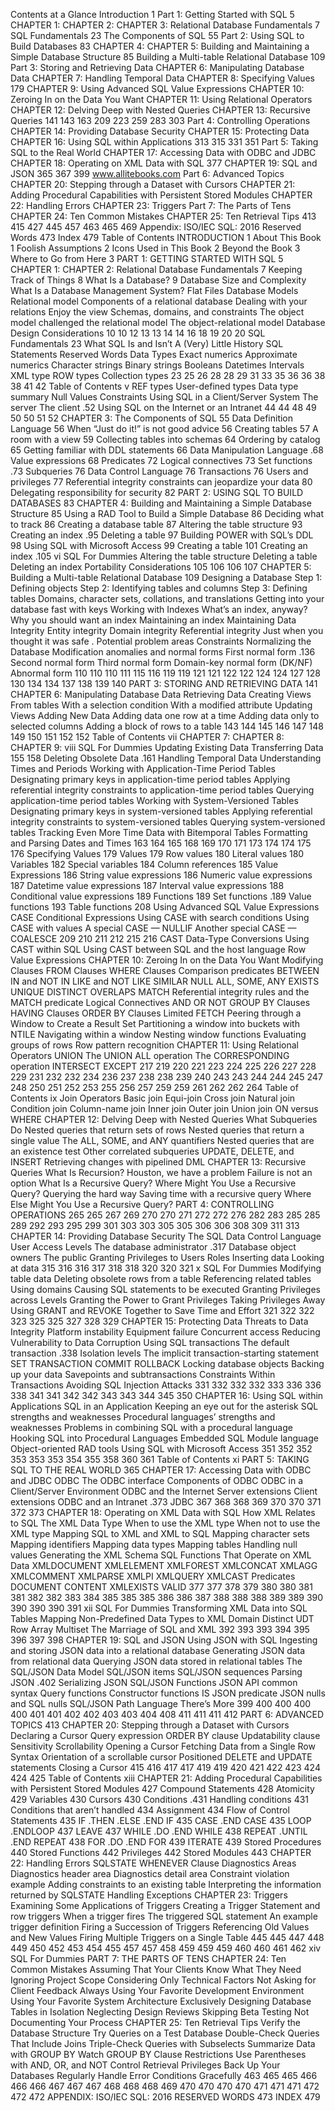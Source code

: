 Contents at a Glance
Introduction        1
Part 1: Getting Started with SQL    5
CHAPTER 1: CHAPTER 2: CHAPTER 3: Relational Database Fundamentals     7
SQL Fundamentals        23
The Components of SQL    55
Part 2: Using SQL to Build Databases      83
CHAPTER 4: CHAPTER 5: Building and Maintaining a Simple Database Structure    85
Building a Multi-table Relational Database    109
Part 3: Storing and Retrieving Data      CHAPTER 6: Manipulating Database Data      CHAPTER 7: Handling Temporal Data    CHAPTER 8: Specifying Values          179
CHAPTER 9: Using Advanced SQL Value Expressions   CHAPTER 10: Zeroing In on the Data You Want     CHAPTER 11: Using Relational Operators      CHAPTER 12: Delving Deep with Nested Queries    CHAPTER 13: Recursive Queries      141
143
163
209
223
259
283
303
Part 4: Controlling Operations    CHAPTER 14: Providing Database Security      CHAPTER 15: Protecting Data        CHAPTER 16: Using SQL within Applications      313
315
331
351
Part 5: Taking SQL to the Real World     CHAPTER 17: Accessing Data with ODBC and JDBC      CHAPTER 18: Operating on XML Data with SQL        377
CHAPTER 19: SQL and JSON        365
367
399
www.allitebooks.com
Part 6: Advanced Topics    CHAPTER 20: Stepping through a Dataset with Cursors    CHAPTER 21: Adding Procedural Capabilities with Persistent Stored Modules  CHAPTER 22: Handling Errors        CHAPTER 23: Triggers         Part 7: The Parts of Tens     CHAPTER 24: Ten Common Mistakes    CHAPTER 25: Ten Retrieval Tips      413
415
427
445
457
463
465
469
Appendix: ISO/IEC SQL: 2016 Reserved Words     473
Index          479
Table of Contents
INTRODUCTION      1
About This Book     1
Foolish Assumptions       2
Icons Used in This Book    2
Beyond the Book        3
Where to Go from Here    3
PART 1: GETTING STARTED WITH SQL   5
CHAPTER 1: CHAPTER 2: Relational Database Fundamentals   7
Keeping Track of Things    8
What Is a Database?      9
Database Size and Complexity    What Is a Database Management System?    Flat Files      Database Models       Relational model      Components of a relational database    Dealing with your relations    Enjoy the view      Schemas, domains, and constraints      The object model challenged the relational model  The object-relational model     Database Design Considerations    10
10
12
13
13
14
14
16
18
19
20
20
SQL Fundamentals    23
What SQL Is and Isn’t    A (Very) Little History       SQL Statements        Reserved Words     Data Types      Exact numerics       Approximate numerics      Character strings      Binary strings      Booleans        Datetimes        Intervals        XML type        ROW types        Collection types      23
25
26
28
28
29
31
33
35
36
36
38
38
41
42
Table of Contents v
REF types     User-defined types    Data type summary     Null Values      Constraints      Using SQL in a Client/Server System      The server     The client            .52
Using SQL on the Internet or an Intranet    44
44
48
49
50
50
51
52
CHAPTER 3: The Components of SQL    55
Data Definition Language     56
When “Just do it!” is not good advice    56
Creating tables       57
A room with a view    59
Collecting tables into schemas    64
Ordering by catalog     65
Getting familiar with DDL statements    66
Data Manipulation Language          .68
Value expressions    68
Predicates        72
Logical connectives    73
Set functions         .73
Subqueries        76
Data Control Language     76
Transactions     76
Users and privileges    77
Referential integrity constraints can jeopardize your data    80
Delegating responsibility for security     82
PART 2: USING SQL TO BUILD DATABASES   83
CHAPTER 4: Building and Maintaining a Simple
Database Structure    85
Using a RAD Tool to Build a Simple Database   86
Deciding what to track      86
Creating a database table      87
Altering the table structure    93
Creating an index         .95
Deleting a table      97
Building POWER with SQL’s DDL    98
Using SQL with Microsoft Access      99
Creating a table      101
Creating an index        .105
vi SQL For Dummies
Altering the table structure    Deleting a table      Deleting an index     Portability Considerations      105
106
106
107
CHAPTER 5: Building a Multi-table Relational Database 109
Designing a Database    Step 1: Defining objects      Step 2: Identifying tables and columns    Step 3: Defining tables      Domains, character sets, collations, and translations  Getting into your database fast with keys  Working with Indexes    What’s an index, anyway?       Why you should want an index      Maintaining an index      Maintaining Data Integrity      Entity integrity      Domain integrity    Referential integrity     Just when you thought it was safe   .    Potential problem areas       Constraints        Normalizing the Database      Modification anomalies and normal forms  First normal form        .136
Second normal form    Third normal form     Domain-key normal form (DK/NF)      Abnormal form      110
110
110
111
115
116
119
119
121
121
122
122
124
124
127
128
130
134
134
137
138
139
140
PART 3: STORING AND RETRIEVING DATA    141
CHAPTER 6: Manipulating Database Data    Retrieving Data      Creating Views        From tables     With a selection condition    With a modified attribute      Updating Views      Adding New Data       Adding data one row at a time      Adding data only to selected columns    Adding a block of rows to a table      143
144
145
146
147
148
149
150
151
152
152
Table of Contents vii
CHAPTER 7: CHAPTER 8: CHAPTER 9: viii SQL For Dummies
Updating Existing Data    Transferring Data      155
158
Deleting Obsolete Data          .161
Handling Temporal Data    Understanding Times and Periods      Working with Application-Time Period Tables  Designating primary keys in application-time period tables   Applying referential integrity constraints to
application-time period tables     Querying application-time period tables  Working with System-Versioned Tables     Designating primary keys in system-versioned tables   Applying referential integrity constraints to
system-versioned tables       Querying system-versioned tables      Tracking Even More Time Data with Bitemporal Tables  Formatting and Parsing Dates and Times    163
164
165
168
169
170
171
173
174
174
175
176
Specifying Values    179
Values      179
Row values        180
Literal values      180
Variables        182
Special variables    184
Column references    185
Value Expressions      186
String value expressions       186
Numeric value expressions    187
Datetime value expressions     187
Interval value expressions    188
Conditional value expressions     189
Functions      189
Set functions            .189
Value functions      193
Table functions      208
Using Advanced SQL Value Expressions  CASE Conditional Expressions    Using CASE with search conditions   Using CASE with values       A special CASE — NULLIF      Another special CASE — COALESCE    209
210
211
212
215
216
CAST Data-Type Conversions       Using CAST within SQL      Using CAST between SQL and the host language     Row Value Expressions     CHAPTER 10: Zeroing In on the Data You Want  Modifying Clauses      FROM Clauses        WHERE Clauses      Comparison predicates      BETWEEN        IN and NOT IN      LIKE and NOT LIKE     SIMILAR        NULL      ALL, SOME, ANY      EXISTS      UNIQUE        DISTINCT        OVERLAPS        MATCH        Referential integrity rules and the MATCH predicate  Logical Connectives       AND      OR      NOT      GROUP BY Clauses      HAVING Clauses       ORDER BY Clauses       Limited FETCH        Peering through a Window to Create a Result Set    Partitioning a window into buckets with NTILE     Navigating within a window     Nesting window functions    Evaluating groups of rows    Row pattern recognition       CHAPTER 11: Using Relational Operators      UNION       The UNION ALL operation    The CORRESPONDING operation      INTERSECT        EXCEPT      217
219
220
221
223
224
225
226
227
228
229
231
232
232
234
236
237
238
238
239
240
243
243
244
244
245
247
248
250
251
252
253
255
256
257
259
259
261
262
262
264
Table of Contents ix
Join Operators        Basic join     Equi-join        Cross join        Natural join     Condition join       Column-name join     Inner join     Outer join        Union join        ON versus WHERE      CHAPTER 12: Delving Deep with Nested Queries  What Subqueries Do    Nested queries that return sets of rows  Nested queries that return a single value  The ALL, SOME, and ANY quantifiers    Nested queries that are an existence test  Other correlated subqueries    UPDATE, DELETE, and INSERT    Retrieving changes with pipelined DML     CHAPTER 13: Recursive Queries    What Is Recursion?      Houston, we have a problem     Failure is not an option       What Is a Recursive Query?      Where Might You Use a Recursive Query?     Querying the hard way      Saving time with a recursive query   Where Else Might You Use a Recursive Query?   PART 4: CONTROLLING OPERATIONS    265
265
267
269
270
270
271
272
272
276
282
283
285
285
289
292
293
295
299
301
303
303
305
305
306
306
308
309
311
313
CHAPTER 14: Providing Database Security    The SQL Data Control Language    User Access Levels       The database administrator       .317
Database object owners       The public        Granting Privileges to Users       Roles      Inserting data      Looking at data      315
316
316
317
318
318
320
320
321
x SQL For Dummies
Modifying table data    Deleting obsolete rows from a table    Referencing related tables    Using domains      Causing SQL statements to be executed  Granting Privileges across Levels    Granting the Power to Grant Privileges    Taking Privileges Away    Using GRANT and REVOKE Together to Save Time and Effort    321
322
322
323
325
325
327
328
329
CHAPTER 15: Protecting Data    Threats to Data Integrity      Platform instability    Equipment failure    Concurrent access     Reducing Vulnerability to Data Corruption    Using SQL transactions       The default transaction       .338
Isolation levels      The implicit transaction-starting statement  SET TRANSACTION     COMMIT        ROLLBACK     Locking database objects      Backing up your data      Savepoints and subtransactions      Constraints Within Transactions    Avoiding SQL Injection Attacks    331
332
332
332
333
336
336
338
341
341
342
342
343
343
344
345
350
CHAPTER 16: Using SQL within Applications    SQL in an Application    Keeping an eye out for the asterisk    SQL strengths and weaknesses   Procedural languages’ strengths and weaknesses   Problems in combining SQL with a procedural language    Hooking SQL into Procedural Languages    Embedded SQL      Module language     Object-oriented RAD tools    Using SQL with Microsoft Access      351
352
352
353
353
353
354
355
358
360
361
Table of Contents xi
PART 5: TAKING SQL TO THE REAL WORLD    365
CHAPTER 17: Accessing Data with ODBC and JDBC     ODBC         The ODBC interface     Components of ODBC       ODBC in a Client/Server Environment      ODBC and the Internet    Server extensions    Client extensions    ODBC and an Intranet           .373
JDBC         367
368
368
369
370
370
371
372
373
CHAPTER 18: Operating on XML Data with SQL   How XML Relates to SQL      The XML Data Type      When to use the XML type    When not to use the XML type      Mapping SQL to XML and XML to SQL      Mapping character sets      Mapping identifiers    Mapping data types     Mapping tables      Handling null values    Generating the XML Schema    SQL Functions That Operate on XML Data    XMLDOCUMENT       XMLELEMENT      XMLFOREST      XMLCONCAT       XMLAGG        XMLCOMMENT       XMLPARSE     XMLPI       XMLQUERY        XMLCAST     Predicates      DOCUMENT      CONTENT        XMLEXISTS        VALID      377
377
378
379
380
380
381
381
382
382
383
384
385
385
385
386
386
387
388
388
388
389
389
390
390
390
390
391
xii SQL For Dummies
Transforming XML Data into SQL Tables    Mapping Non-Predefined Data Types to XML   Domain        Distinct UDT      Row      Array      Multiset        The Marriage of SQL and XML    392
393
393
394
395
396
397
398
CHAPTER 19: SQL and JSON       Using JSON with SQL    Ingesting and storing JSON data into a relational database  Generating JSON data from relational data   Querying JSON data stored in relational tables    The SQL/JSON Data Model      SQL/JSON items      SQL/JSON sequences      Parsing JSON            .402
Serializing JSON      SQL/JSON Functions    JSON API common syntax       Query functions      Constructor functions       IS JSON predicate     JSON nulls and SQL nulls      SQL/JSON Path Language       There’s More        399
400
400
400
400
401
401
402
402
403
403
404
408
411
411
411
412
PART 6: ADVANCED TOPICS      413
CHAPTER 20: Stepping through a Dataset with Cursors   Declaring a Cursor       Query expression    ORDER BY clause    Updatability clause    Sensitivity        Scrollability        Opening a Cursor      Fetching Data from a Single Row    Syntax      Orientation of a scrollable cursor      Positioned DELETE and UPDATE statements   Closing a Cursor       415
416
417
417
419
419
420
421
422
423
424
424
425
Table of Contents xiii
CHAPTER 21: Adding Procedural Capabilities with
Persistent Stored Modules   427
Compound Statements    428
Atomicity     429
Variables        430
Cursors        430
Conditions          .431
Handling conditions    431
Conditions that aren’t handled      434
Assignment     434
Flow of Control Statements      435
IF  .THEN  .ELSE  .END IF    435
CASE  .END CASE    435
LOOP  .ENDLOOP    437
LEAVE       437
WHILE  .DO  .END WHILE    438
REPEAT  .UNTIL  .END REPEAT      438
FOR  .DO  .END FOR       439
ITERATE        439
Stored Procedures       440
Stored Functions      442
Privileges       442
Stored Modules      443
CHAPTER 22: Handling Errors    SQLSTATE      WHENEVER Clause       Diagnostics Areas      Diagnostics header area       Diagnostics detail area      Constraint violation example     Adding constraints to an existing table    Interpreting the information returned by SQLSTATE   Handling Exceptions    CHAPTER 23: Triggers      Examining Some Applications of Triggers    Creating a Trigger      Statement and row triggers    When a trigger fires     The triggered SQL statement     An example trigger definition    Firing a Succession of Triggers    Referencing Old Values and New Values    Firing Multiple Triggers on a Single Table    445
445
447
448
449
450
452
453
454
455
457
457
458
459
459
459
460
460
461
462
xiv SQL For Dummies
PART 7: THE PARTS OF TENS      CHAPTER 24: Ten Common Mistakes    Assuming That Your Clients Know What They Need    Ignoring Project Scope    Considering Only Technical Factors      Not Asking for Client Feedback    Always Using Your Favorite Development Environment  Using Your Favorite System Architecture Exclusively     Designing Database Tables in Isolation    Neglecting Design Reviews      Skipping Beta Testing    Not Documenting Your Process    CHAPTER 25: Ten Retrieval Tips     Verify the Database Structure    Try Queries on a Test Database    Double-Check Queries That Include Joins    Triple-Check Queries with Subselects      Summarize Data with GROUP BY    Watch GROUP BY Clause Restrictions      Use Parentheses with AND, OR, and NOT    Control Retrieval Privileges      Back Up Your Databases Regularly   Handle Error Conditions Gracefully      463
465
465
466
466
466
467
467
467
468
468
468
469
470
470
470
470
471
471
471
472
472
472
APPENDIX: ISO/IEC SQL: 2016 RESERVED WORDS    473
INDEX       479